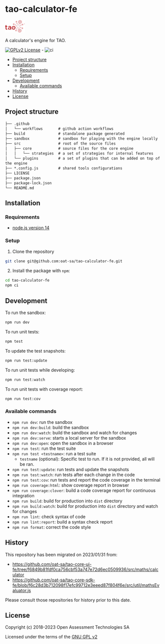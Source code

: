 # tao-calculator-fe

![TAO Logo](https://github.com/oat-sa/taohub-developer-guide/raw/master/resources/tao-logo.png)

A calculator's engine for TAO.

[![GPLv2 License](https://img.shields.io/badge/License-GPL%20v2-yellow.svg)](./LICENSE) -
![ci](https://github.com/oat-sa/tao-calculator-fe/actions/workflows/continuous-integration.yml/badge.svg)

<!-- vscode-markdown-toc -->

-   [Project structure](#Projectstructure)
-   [Installation](#Installation)
    -   [Requirements](#Requirements)
    -   [Setup](#Setup)
-   [Development](#Development)
    -   [Available commands](#Availablecommands)
-   [History](#History)
-   [License](#License)

<!-- vscode-markdown-toc-config
	numbering=false
	autoSave=true
	/vscode-markdown-toc-config -->
<!-- /vscode-markdown-toc -->

## <a name='Projectstructure'></a>Project structure

```text
├── .github
│   └── workflows       # github action workflows
├── build               # standalone package generated
├── sandbox             # sandbox for playing with the engine locally
├── src                 # root of the source files
│   ├── core            # source files for the core engine
│   │   └── strategies  # a set of strategies for internal features
│   └── plugins         # a set of plugins that can be added on top of the engine
├── *.config.js         # shared tools configurations
├── LICENSE
├── package.json
├── package-lock.json
└── README.md
```

## <a name='Installation'></a>Installation

### <a name='Requirements'></a>Requirements

-   [node.js version 14](https://nodejs.org/dist/latest-v14.x/)

### <a name='Setup'></a>Setup

1. Clone the repository

```sh
git clone git@github.com:oat-sa/tao-calculator-fe.git
```

2. Install the package with `npm`:

```sh
cd tao-calculator-fe
npm ci
```

## <a name='Development'></a>Development

To run the sandbox:

```sh
npm run dev
```

To run unit tests:

```sh
npm test
```

To update the test snapshots:

```sh
npm run test:update
```

To run unit tests while developing:

```sh
npm run test:watch
```

To run unit tests with coverage report:

```sh
npm run test:cov
```

### <a name='Availablecommands'></a>Available commands

-   `npm run dev`: run the sandbox
-   `npm run dev:build`: build the sandbox
-   `npm run dev:watch`: build the sandbox and watch for changes
-   `npm run dev:serve`: starts a local server for the sandbox
-   `npm run dev:open`: open the sandbox in a browser
-   `npm run test`: run the test suite
-   `npm run test <testname>`: run a test suite
    -   `testname` (optional): Specific test to run. If it is not provided, all will be ran.
-   `npm run test:update`: run tests and update the snapshots
-   `npm run test:watch`: run tests after each change in the code
-   `npm run test:cov`: run tests and report the code coverage in the terminal
-   `npm run coverage:html`: show coverage report in browser
-   `npm run coverage:clover`: build a code coverage report for continuous integration
-   `npm run build`: build for production into `dist` directory
-   `npm run build:watch`: build for production into `dist` directory and watch for changes
-   `npm run lint`: check syntax of code
-   `npm run lint:report`: build a syntax check report
-   `npm run format`: correct the code style

## <a name='History'></a>History

This repository has been migrated on 2023/01/31 from:

-   https://github.com/oat-sa/tao-core-ui-fe/tree/f6849b81fdf0ca756cbf53a747e72d6ec0509936/src/maths/calculator
-   https://github.com/oat-sa/tao-core-sdk-fe/blob/f6c28d3b712098f17efc99712e3eeed87f804f6e/src/util/mathsEvaluator.js

Please consult those repositories for history prior to this date.

## <a name='License'></a>License

Copyright (c) 2018-2023 Open Assessment Technologies SA

Licensed under the terms of the [GNU GPL v2](./LICENSE)
